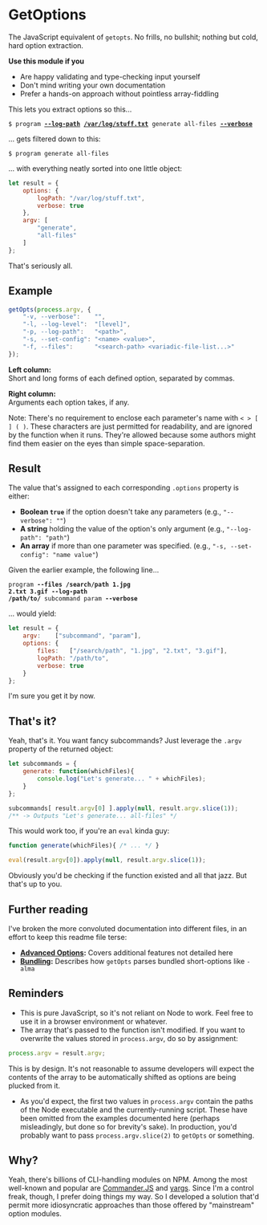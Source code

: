 GetOptions
==========

The JavaScript equivalent of `getopts`. No frills, no bullshit; nothing but cold, hard option extraction.

**Use this module if you**
* Are happy validating and type-checking input yourself
* Don't mind writing your own documentation
* Prefer a hands-on approach without pointless array-fiddling


This lets you extract options so this...

<pre><code>$ program <b><ins>--log-path</ins> <ins>/var/log/stuff.txt</ins></b> generate all-files <b><ins>--verbose</ins></b></code></pre>


... gets filtered down to this:

<pre><code>$ program generate all-files</code></pre>


... with everything neatly sorted into one little object:
```js
let result = {
    options: {
        logPath: "/var/log/stuff.txt",
        verbose: true
    },
    argv: [
        "generate",
        "all-files"
    ]
};
```

That's seriously all.


Example
-------

```js
getOpts(process.argv, {
    "-v, --verbose":    "",
    "-l, --log-level":  "[level]",
    "-p, --log-path":   "<path>",
    "-s, --set-config": "<name> <value>",
    "-f, --files":      "<search-path> <variadic-file-list...>"
});
```

**Left column:**  
Short and long forms of each defined option, separated by commas.

**Right column:**  
Arguments each option takes, if any.

Note: There's no requirement to enclose each parameter's name with `< > [ ] ( )`. These characters are just permitted for readability, and are ignored by the function when it runs. They're allowed because some authors might find them easier on the eyes than simple space-separation.


Result
------

The value that's assigned to each corresponding `.options` property is either:  
* **Boolean `true`** if the option doesn't take any parameters (e.g., `"--verbose": ""`)
* **A string** holding the value of the option's only argument (e.g., `"--log-path": "path"`)
* **An array** if more than one parameter was specified. (e.g., `"-s, --set-config": "name value"`)

Given the earlier example, the following line...

<code>program <b>--files <kbd>/search/path</kbd> <kbd>1.jpg</kbd> <kbd>2.txt</kbd> <kbd>3.gif</kbd></b> <b>--log-path <kbd>/path/to/</kbd></b> subcommand param <b>--verbose</b></code>

... would yield:
```js
let result = {
    argv:    ["subcommand", "param"],
    options: {
        files:   ["/search/path", "1.jpg", "2.txt", "3.gif"],
        logPath: "/path/to",
        verbose: true
    }
};
```

I'm sure you get it by now.

	

That's it?
----------

Yeah, that's it. You want fancy subcommands? Just leverage the `.argv` property of the returned object:
```js
let subcommands = {
    generate: function(whichFiles){
        console.log("Let's generate... " + whichFiles);
    }
};

subcommands[ result.argv[0] ].apply(null, result.argv.slice(1));
/** -> Outputs "Let's generate... all-files" */
```

This would work too, if you're an `eval` kinda guy:
```js
function generate(whichFiles){ /* ... */ }

eval(result.argv[0]).apply(null, result.argv.slice(1));
```
Obviously you'd be checking if the function existed and all that jazz. But that's up to you.


Further reading
---------------

I've broken the more convoluted documentation into different files, in an effort to keep this readme file terse:

* **[Advanced Options](docs/advanced-settings.md):** Covers additional features not detailed here
* **[Bundling](docs/bundling.md):** Describes how `getOpts` parses bundled short-options like `-alma`



Reminders
---------
* This is pure JavaScript, so it's not reliant on Node to work. Feel free to use it in a browser environment or whatever.
* The array that's passed to the function isn't modified. If you want to overwrite the values stored in `process.argv`, do so by assignment:
```js
process.argv = result.argv;
```
This is by design. It's not reasonable to assume developers will expect the contents of the array to be automatically shifted as options are being plucked from it.
* As you'd expect, the first two values in `process.argv` contain the paths of the Node executable and the currently-running script.
  These have been omitted from the examples documented here (perhaps misleadingly, but done so for brevity's sake).
  In production, you'd probably want to pass `process.argv.slice(2)` to `getOpts` or something.




Why?
----

Yeah, there's billions of CLI-handling modules on NPM. Among the most well-known and popular are [Commander.JS](https://github.com/tj/commander.js) and [yargs](https://www.npmjs.com/package/yargs). Since I'm a control freak, though, I prefer doing things my way. So I developed a solution that'd permit more idiosyncratic approaches than those offered by "mainstream" option modules.
